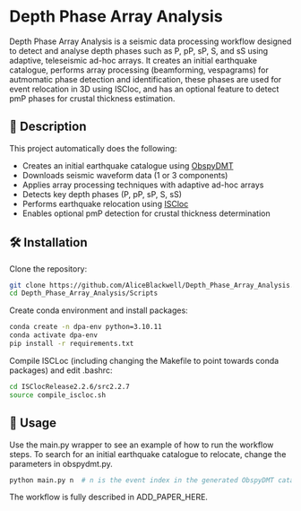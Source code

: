 # Depth Phase Array Analysis

Depth Phase Array Analysis is a seismic data processing workflow designed to detect and analyse depth phases such as P, pP, sP, S, and sS using adaptive, teleseismic ad-hoc arrays. It creates an initial earthquake catalogue, performs array processing (beamforming, vespagrams) for autmomatic phase detection and identification, these phases are used for event relocation in 3D using ISCloc, and has an optional feature to detect pmP phases for crustal thickness estimation.

## 📌 Description

This project automatically does the following:

- Creates an initial earthquake catalogue using [ObspyDMT](https://github.com/krischer/obspydmt)
- Downloads seismic waveform data (1 or 3 components)
- Applies array processing techniques with adaptive ad-hoc arrays
- Detects key depth phases (P, pP, sP, S, sS)
- Performs earthquake relocation using [ISCloc](https://www.isc.ac.uk/iscbulletin/iscloc/)
- Enables optional pmP detection for crustal thickness determination

## 🛠️ Installation

Clone the repository:

```bash
git clone https://github.com/AliceBlackwell/Depth_Phase_Array_Analysis.git
cd Depth_Phase_Array_Analysis/Scripts
```

Create conda environment and install packages:

```bash
conda create -n dpa-env python=3.10.11
conda activate dpa-env
pip install -r requirements.txt
```

Compile ISCLoc (including changing the Makefile to point towards conda packages) and edit .bashrc:

```bash
cd ISClocRelease2.2.6/src2.2.7
source compile_iscloc.sh
```

## 🚀 Usage

Use the main.py wrapper to see an example of how to run the workflow steps.
To search for an initial earthquake catalogue to relocate, change the parameters in obspydmt.py.

```bash
python main.py n  # n is the event index in the generated ObspyDMT catalogue, leave blank for a single event use
```

The workflow is fully described in ADD_PAPER_HERE.
